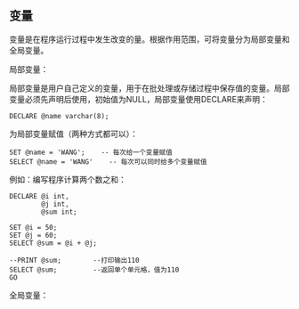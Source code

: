 ## 变量

变量是在程序运行过程中发生改变的量。根据作用范围，可将变量分为局部变量和全局变量。

局部变量：

局部变量是用户自己定义的变量，用于在批处理或存储过程中保存值的变量。局部变量必须先声明后使用，初始值为NULL，局部变量使用DECLARE来声明：

```
DECLARE @name varchar(8);
```

为局部变量赋值（两种方式都可以）：

```
SET @name = 'WANG';    -- 每次给一个变量赋值
SELECT @name = 'WANG'    -- 每次可以同时给多个变量赋值
```

例如：编写程序计算两个数之和：

```
DECLARE @i int,
        @j int,
        @sum int;

SET @i = 50;
SET @j = 60;
SELECT @sum = @i + @j;

--PRINT @sum;        --打印输出110
SELECT @sum;         --返回单个单元格，值为110
GO
```

全局变量：

